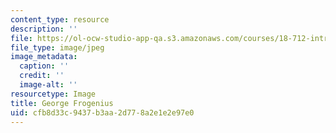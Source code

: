 ```yaml
---
content_type: resource
description: ''
file: https://ol-ocw-studio-app-qa.s3.amazonaws.com/courses/18-712-introduction-to-representation-theory-fall-2010/cfb8d33c9437b3aa2d778a2e1e2e97e0_Georgfrobenius.jpeg
file_type: image/jpeg
image_metadata:
  caption: ''
  credit: ''
  image-alt: ''
resourcetype: Image
title: George Frogenius
uid: cfb8d33c-9437-b3aa-2d77-8a2e1e2e97e0
---
```

